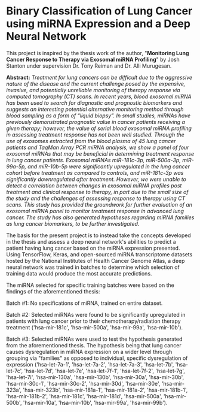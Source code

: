 # Binary Classification of Lung Cancer using miRNA Expression and a Deep Neural Network
 This project is inspired by the thesis work of the author, "**Monitoring Lung Cancer Response to Therapy via Exosomal miRNA Profiling**" by Josh Stanton under supervision Dr. Tony Reiman and Dr. Alli Murugesan. 
 
 **Abstract:** *Treatment for lung cancers can be difficult due to the aggressive nature of the disease and the current challenge posed by the expensive, invasive, and potentially unreliable monitoring of therapy response via computed tomography (CT) scans. In recent years, blood exosomal miRNA has been used to search for diagnostic and prognostic biomarkers and suggests an interesting potential alternative monitoring method through blood sampling as a form of “liquid biopsy”. In small studies, miRNAs have previously demonstrated prognostic value in cancer patients receiving a given therapy; however, the value of serial blood exosomal miRNA profiling in assessing treatment response has not been well studied. Through the use of exosomes extracted from the blood plasma of 45 lung cancer patients and TaqMan Array PCR miRNA analysis, we show a panel of four exosomal miRNAs that may be beneficial in determining treatment response in lung cancer patients. Exosomal miRNAs miR-181c-3p, miR-500a-3p, miR-99a-5p, and miR-10b-5p were significantly upregulated in the lung cancer cohort before treatment as compared to controls, and miR-181c-3p was significantly downregulated after treatment. However, we were unable to detect a correlation between changes in exosomal miRNA profiles post treatment and clinical response to therapy, in part due to the small size of the study and the challenges of assessing response to therapy using CT scans.  This study has provided the groundwork for further evaluation of an exosomal miRNA panel to monitor treatment response in advanced lung cancer. The study has also generated hypotheses regarding miRNA families as lung cancer biomarkers, to be further investigated.*
 
 The basis for the present project is to instead take the concepts developed in the thesis and assess a deep neural network's abilities to predict a patient having lung cancer based on the miRNA expression presented. Using TensorFlow, Keras, and open-sourced miRNA transcriptome datasets hosted by the National Institutes of Health Cancer Genome Atlas, a deep neural network was trained in batches to determine which selection of training data would produce the most accurate predictions. 
 
 The miRNA selected for specific training batches were based on the findings of the aforementioned thesis:
 
 Batch #1: No specifications of miRNA, trained on entire dataset.
 
 Batch #2: Selected miRNAs were found to be significantly upregulated in patients with lung cancer prior to their chemotherapy/radiation therapy treatment ('hsa-mir-181c', 'hsa-mir-500a', 'hsa-mir-99a', 'hsa-mir-10b'). 
  
 Batch #3: Selected miRNAs were used to test the hypothesis generated from the aforementioned thesis. The hypothesis being that lung cancer causes dysregulation in miRNA expression on a wider level through grouping via "families" as opposed to individual, specific dysregulation of expression ('hsa-let-7a-1', 'hsa-let-7a-2', 'hsa-let-7a-3', 'hsa-let-7b', 'hsa-let-7c', 'hsa-let-7d', 'hsa-let-7e', 'hsa-let-7f-1', 'hsa-let-7f-2', 'hsa-let-7g', 'hsa-let-7i', 'hsa-mir-130a', 'hsa-mir-130b', 'hsa-mir-30a', 'hsa-mir-30b', 'hsa-mir-30c-1', 'hsa-mir-30c-2', 'hsa-mir-30d', 'hsa-mir-30e', 'hsa-mir-323a', 'hsa-mir-323b', 'hsa-mir-181a-1', 'hsa-mir-181a-2', 'hsa-mir-181b-1', 'hsa-mir-181b-2', 'hsa-mir-181c', 'hsa-mir-181d', 'hsa-mir-500a', 'hsa-mir-500b', 'hsa-mir-10a', 'hsa-mir-10b', 'hsa-mir-99a', 'hsa-mir-99b'). 
